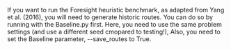 If you want to run the Foresight heuristic benchmark, as adapted from Yang et al. (2016), you will need to generate historic routes. You can do so by running with the Baseline.py first. 
Here, you need to use the same problem settings (and use a different seed cmopared to testing!), Also, you need to set the Baseline parameter, --save_routes to True.
